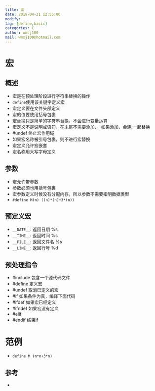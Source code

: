 ```yaml
---
title: 宏
date: 2019-04-21 12:55:00	
modify: 
tag: [define,basic]
categories: C
author: wmsj100
mail: wmsj100@hotmail.com
---
```


# 宏

## 概述
- 宏是在预处理阶段进行字符串替换的操作
- `define`使用该关键字定义宏
- 宏定义要在文件头部定义
- 宏的值要使用括号包裹
- 宏替换只是简单的字符串替换，不会进行变量运算
- 宏定义不是说明或语句，在末尾不需要添加`;`，如果添加，会连;一起替换
- #undef 终止宏作用域
- 如果宏名称被引号包裹，则不进行宏替换
- 宏定义允许宏嵌套
- 宏名称用大写字母定义

## 参数
- 宏允许带参数
- 参数必须也用括号包裹
- 宏参数定义时候没有分配内存，所以参数不需要指明数据类型
- `#define M(n) ((n)*(n)+3*(n))`

## 预定义宏
- `__DATE__`: 返回日期 %s
- `__TIME__`: 返回时间 %s
- `__FILE__`: 返回文件名 %s
- `__LINE__`: 返回行号 %d

## 预处理指令
- #include 包含一个源代码文件
- #define 定义宏
- #undef 取消已定义的宏
- #if 如果条件为真，编译下面代码
- #ifdef 如果宏已经定义
- #ifndef 如果宏没有定义
- #elif 
- #endif 结束if

# 范例
- `define M (n*n+3*n)` 

## 参考
- []()
